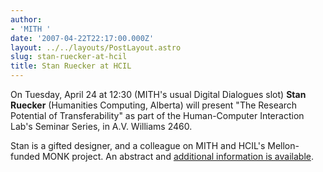 ```yaml
---
author:
- 'MITH '
date: '2007-04-22T22:17:00.000Z'
layout: ../../layouts/PostLayout.astro
slug: stan-ruecker-at-hcil
title: Stan Ruecker at HCIL
---
```


On Tuesday, April 24 at 12:30 (MITH's usual Digital Dialogues slot) **Stan Ruecker** (Humanities Computing, Alberta) will present "The Research Potential of Transferability" as part of the Human-Computer Interaction Lab's Seminar Series, in A.V. Williams 2460.

Stan is a gifted designer, and a colleague on MITH and HCIL's Mellon-funded MONK project. An abstract and [additional information is available](http://www.cs.umd.edu/hcil/about/events/seminar-series.shtml).